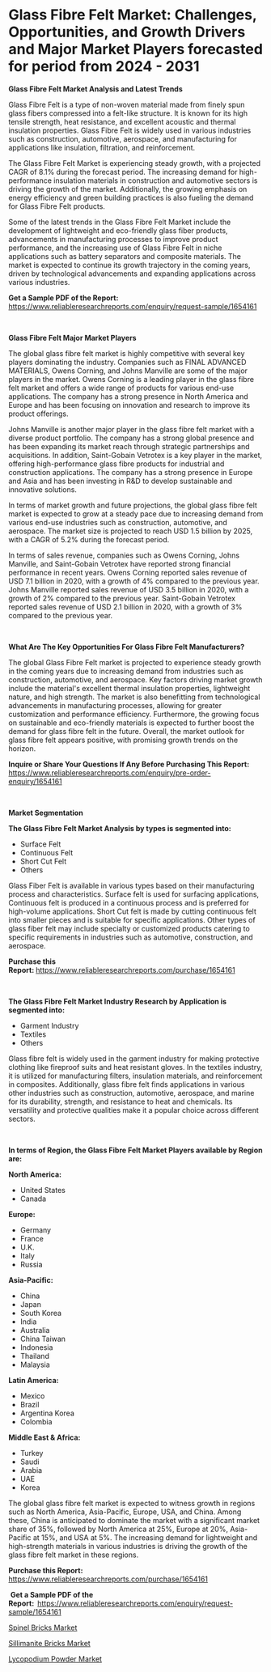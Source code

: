 <p><h1>Glass Fibre Felt Market: Challenges, Opportunities, and Growth Drivers and Major Market Players forecasted for period from 2024 - 2031</h1></p><p><strong>Glass Fibre Felt Market Analysis and Latest Trends</strong></p>
<p><p>Glass Fibre Felt is a type of non-woven material made from finely spun glass fibers compressed into a felt-like structure. It is known for its high tensile strength, heat resistance, and excellent acoustic and thermal insulation properties. Glass Fibre Felt is widely used in various industries such as construction, automotive, aerospace, and manufacturing for applications like insulation, filtration, and reinforcement.</p><p>The Glass Fibre Felt Market is experiencing steady growth, with a projected CAGR of 8.1% during the forecast period. The increasing demand for high-performance insulation materials in construction and automotive sectors is driving the growth of the market. Additionally, the growing emphasis on energy efficiency and green building practices is also fueling the demand for Glass Fibre Felt products.</p><p>Some of the latest trends in the Glass Fibre Felt Market include the development of lightweight and eco-friendly glass fiber products, advancements in manufacturing processes to improve product performance, and the increasing use of Glass Fibre Felt in niche applications such as battery separators and composite materials. The market is expected to continue its growth trajectory in the coming years, driven by technological advancements and expanding applications across various industries.</p></p>
<p><strong>Get a Sample PDF of the Report:&nbsp;</strong> <a href="https://www.reliableresearchreports.com/enquiry/request-sample/1654161">https://www.reliableresearchreports.com/enquiry/request-sample/1654161</a></p>
<p>&nbsp;</p>
<p><strong>Glass Fibre Felt Major Market Players</strong></p>
<p><p>The global glass fibre felt market is highly competitive with several key players dominating the industry. Companies such as FINAL ADVANCED MATERIALS, Owens Corning, and Johns Manville are some of the major players in the market. Owens Corning is a leading player in the glass fibre felt market and offers a wide range of products for various end-use applications. The company has a strong presence in North America and Europe and has been focusing on innovation and research to improve its product offerings.</p><p>Johns Manville is another major player in the glass fibre felt market with a diverse product portfolio. The company has a strong global presence and has been expanding its market reach through strategic partnerships and acquisitions. In addition, Saint-Gobain Vetrotex is a key player in the market, offering high-performance glass fibre products for industrial and construction applications. The company has a strong presence in Europe and Asia and has been investing in R&D to develop sustainable and innovative solutions.</p><p>In terms of market growth and future projections, the global glass fibre felt market is expected to grow at a steady pace due to increasing demand from various end-use industries such as construction, automotive, and aerospace. The market size is projected to reach USD 1.5 billion by 2025, with a CAGR of 5.2% during the forecast period.</p><p>In terms of sales revenue, companies such as Owens Corning, Johns Manville, and Saint-Gobain Vetrotex have reported strong financial performance in recent years. Owens Corning reported sales revenue of USD 7.1 billion in 2020, with a growth of 4% compared to the previous year. Johns Manville reported sales revenue of USD 3.5 billion in 2020, with a growth of 2% compared to the previous year. Saint-Gobain Vetrotex reported sales revenue of USD 2.1 billion in 2020, with a growth of 3% compared to the previous year.</p></p>
<p>&nbsp;</p>
<p><strong>What Are The Key Opportunities For Glass Fibre Felt Manufacturers?</strong></p>
<p><p>The global Glass Fibre Felt market is projected to experience steady growth in the coming years due to increasing demand from industries such as construction, automotive, and aerospace. Key factors driving market growth include the material's excellent thermal insulation properties, lightweight nature, and high strength. The market is also benefitting from technological advancements in manufacturing processes, allowing for greater customization and performance efficiency. Furthermore, the growing focus on sustainable and eco-friendly materials is expected to further boost the demand for glass fibre felt in the future. Overall, the market outlook for glass fibre felt appears positive, with promising growth trends on the horizon.</p></p>
<p><strong>Inquire or Share Your Questions If Any Before Purchasing This Report:</strong> <a href="https://www.reliableresearchreports.com/enquiry/pre-order-enquiry/1654161">https://www.reliableresearchreports.com/enquiry/pre-order-enquiry/1654161</a></p>
<p>&nbsp;</p>
<p><strong>Market Segmentation</strong></p>
<p><strong>The Glass Fibre Felt Market Analysis by types is segmented into:</strong></p>
<p><ul><li>Surface Felt</li><li>Continuous Felt</li><li>Short Cut Felt</li><li>Others</li></ul></p>
<p><p>Glass Fiber Felt is available in various types based on their manufacturing process and characteristics. Surface felt is used for surfacing applications, Continuous felt is produced in a continuous process and is preferred for high-volume applications. Short Cut felt is made by cutting continuous felt into smaller pieces and is suitable for specific applications. Other types of glass fiber felt may include specialty or customized products catering to specific requirements in industries such as automotive, construction, and aerospace.</p></p>
<p><strong>Purchase this Report:&nbsp;</strong><a href="https://www.reliableresearchreports.com/purchase/1654161">https://www.reliableresearchreports.com/purchase/1654161</a></p>
<p>&nbsp;</p>
<p><strong>The Glass Fibre Felt Market Industry Research by Application is segmented into:</strong></p>
<p><ul><li>Garment Industry</li><li>Textiles</li><li>Others</li></ul></p>
<p><p>Glass fibre felt is widely used in the garment industry for making protective clothing like fireproof suits and heat resistant gloves. In the textiles industry, it is utilized for manufacturing filters, insulation materials, and reinforcement in composites. Additionally, glass fibre felt finds applications in various other industries such as construction, automotive, aerospace, and marine for its durability, strength, and resistance to heat and chemicals. Its versatility and protective qualities make it a popular choice across different sectors.</p></p>
<p>&nbsp;</p>
<p><strong>In terms of Region, the Glass Fibre Felt Market Players available by Region are:</strong></p>
<p>
    <p> <strong> North America: </strong>
        <ul>
            <li>United States</li>
            <li>Canada</li>
        </ul>
        </p> 
    <p> <strong> Europe: </strong>
        <ul>
            <li>Germany</li>
            <li>France</li>
            <li>U.K.</li>
            <li>Italy</li>
            <li>Russia</li>
        </ul>
        </p> 
    <p> <strong> Asia-Pacific: </strong>
        <ul>
            <li>China</li>
            <li>Japan</li>
            <li>South Korea</li>
            <li>India</li>
            <li>Australia</li>
            <li>China Taiwan</li>
            <li>Indonesia</li>
            <li>Thailand</li>
            <li>Malaysia</li>
        </ul>
        </p> 
    <p> <strong> Latin America: </strong>
        <ul>
            <li>Mexico</li>
            <li>Brazil</li>
            <li>Argentina Korea</li>
            <li>Colombia</li>
        </ul>
        </p> 
    <p> <strong> Middle East & Africa: </strong>
        <ul>
            <li>Turkey</li>
            <li>Saudi</li>
            <li>Arabia</li>
            <li>UAE</li>
            <li>Korea</li>
        </ul>
    </p>
    </p>
<p><p>The global glass fibre felt market is expected to witness growth in regions such as North America, Asia-Pacific, Europe, USA, and China. Among these, China is anticipated to dominate the market with a significant market share of 35%, followed by North America at 25%, Europe at 20%, Asia-Pacific at 15%, and USA at 5%. The increasing demand for lightweight and high-strength materials in various industries is driving the growth of the glass fibre felt market in these regions.</p></p>
<p><strong>Purchase this Report: </strong><a href="https://www.reliableresearchreports.com/purchase/1654161">https://www.reliableresearchreports.com/purchase/1654161</a></p>
<p>&nbsp;<strong>Get a Sample PDF of the Report:&nbsp;&nbsp;</strong><a href="https://www.reliableresearchreports.com/enquiry/request-sample/1654161">https://www.reliableresearchreports.com/enquiry/request-sample/1654161</a></p>
<p><strong></strong></p>
<p><p><a href="https://github.com/eeaveuhhh/Market-Research-Report-List-1/blob/main/spinel-bricks-market.md">Spinel Bricks Market</a></p><p><a href="https://github.com/brentleyjimmiealvaradoz4l1rea/Market-Research-Report-List-1/blob/main/sillimanite-bricks-market.md">Sillimanite Bricks Market</a></p><p><a href="https://github.com/Angelnienowdseej3e45z3p8c/Market-Research-Report-List-1/blob/main/lycopodium-powder-market.md">Lycopodium Powder Market</a></p></p>
